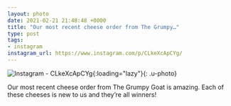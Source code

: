 ```yaml
---
layout: photo
date: 2021-02-21 21:48:48 +0000
title: "Our most recent cheese order from The Grumpy…"
type: post
tags:
- instagram
instagram_url: https://www.instagram.com/p/CLkeXcApCYg/
---
```


![Instagram - CLkeXcApCYg](https://colinseymour.co.uk/img/CLkeXcApCYg.jpg){:loading="lazy"}{: .u-photo}

Our most recent cheese order from The Grumpy Goat is amazing. Each of these cheeses is new to us and they’re all winners!
